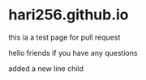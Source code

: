 # hari256.github.io

this ia a test page for pull request


hello friends if you have any questions

added a new line child
